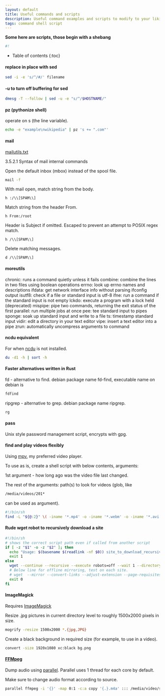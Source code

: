 ```yaml
---
layout: default
title: Useful commands and scripts
description: Useful command examples and scripts to modify to your liking.
tags: command shell script
---
```


**Some here are scripts, those begin with a shebang**
```sh
#!
```

* Table of contents
{:toc}

#### replace in place with sed
```sh
sed -i -e 's/^/#/' filename
```
#### -u to turn off buffering for sed

```sh
dmesg -T --follow | sed -u -e "s/^/$HOSTNAME/"
```

#### pz (pythonize shell)

operate on s (the line variable).
```sh
echo -e "example\nwikipedia" | pz 's += ".com"'
```

#### mail

[mailutils.txt](https://mailutils.org/manual/mailutils.txt)

3.5.2.1 Syntax of mail internal commands

Open the default inbox (mbox) instead of the spool file.

```sh
mail -f
```

With mail open, match string from the body.

```
h :/\\[SPAM\\]
```

Match string from the header From.

```
h From:/root
```

Header is Subject if omitted.
Escaped to prevent an attempt to POSIX regex match.

```
h /\\[SPAM\\]
```

Delete matching messages.

```
d /\\[SPAM\\]
```

#### moreutils

chronic: runs a command quietly unless it fails
combine: combine the lines in two files using boolean operations
errno: look up errno names and descriptions
ifdata: get network interface info without parsing ifconfig output
isutf8: check if a file or standard input is utf-8
ifne: run a command if the standard input is not empty
lckdo: execute a program with a lock held (deprecated)
mispipe: pipe two commands, returning the exit status of the first
parallel: run multiple jobs at once
pee: tee standard input to pipes
sponge: soak up standard input and write to a file
ts: timestamp standard input
vidir: edit a directory in your text editor
vipe: insert a text editor into a pipe
zrun: automatically uncompress arguments to command

#### ncdu equivalent

For when [ncdu](https://dev.yorhel.nl/ncdu) is not installed.
```sh
du -d1 -h | sort -h
```

#### Faster alternatives written in Rust

fd - alternative to find.
debian package name fd-find, executable name on debian is
```sh
fdfind
```
ripgrep - alternative to grep.
debian package name ripgrep.
```sh
rg
```

#### pass

Unix style password management script, encrypts with gpg.

#### find and play videos flexibly

Using [mpv](https://mpv.io/), my preferred video player.

To use as is, create a shell script with below contents, arguments:

1st argument - how long ago was the video file last changed.

The rest of the arguments: path(s) to look for videos (glob, like 
```sh
/media/videos/201*
```
can be used as argument).

```sh
#!/bin/sh
find -L "${@:2}" \( -iname '*.mp4' -o -iname '*.webm' -o -iname '*.avi' \) -a -ctime -"$1" -print0 | xargs -0 mpv 
```

#### Rude wget robot to recursively download a site

```sh
#!/bin/sh
# shows the correct script path even if called from another script
if [ -z "$1" -o -z "$2" ]; then
  echo "Usage: $(basename $(readlink -nf $0)) site_to_download_recursively destination_directory" 
  exit 1
else
  wget --continue --recursive --execute robots=off --wait 1 --directory-prefix="$2" "$1"
  # Below line for offline mirroring, test on each site.
  # wget  --mirror --convert-links --adjust-extension --page-requisites --no-parent --continue --recursive --execute robots=off --wait 1 --directory-prefix="$2" "$1"
  exit 0
fi
```

#### ImageMagick
Requires [ImageMagick](https://www.imagemagick.org/)

Resize .jpg pictures in current directory level to roughly 1500x2000 pixels in size.
```sh
mogrify -resize 1500x2000 *.{jpg,JPG}
```

Create a black background in required size (for example, to use in a video).
```sh
convert -size 1920x1080 xc:black bg.png
```

#### [FFMpeg](https://ffmpeg.org/)

Dump audio using [parallel](https://www.gnu.org/software/parallel/). Parallel uses 1 thread for each core by default.

Make sure to change audio format according to source.
```sh
parallel ffmpeg -i '{}' -map 0:1 -c:a copy '{.}.m4a' ::: /media/video/source_video_file.mkv
```
